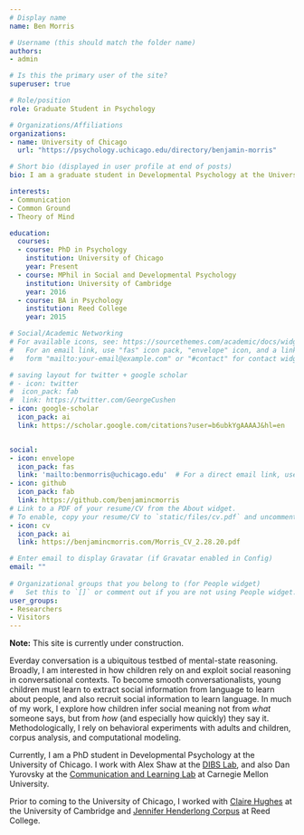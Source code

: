 ```yaml
---
# Display name
name: Ben Morris

# Username (this should match the folder name)
authors:
- admin

# Is this the primary user of the site?
superuser: true

# Role/position
role: Graduate Student in Psychology

# Organizations/Affiliations
organizations:
- name: University of Chicago
  url: "https://psychology.uchicago.edu/directory/benjamin-morris"

# Short bio (displayed in user profile at end of posts)
bio: I am a graduate student in Developmental Psychology at the University of Chicago, working with Alex Shaw, and also Daniel Yurovsky at Carnegie Mellon University. 

interests:
- Communication
- Common Ground
- Theory of Mind

education:
  courses:
  - course: PhD in Psychology
    institution: University of Chicago
    year: Present
  - course: MPhil in Social and Developmental Psychology
    institution: University of Cambridge
    year: 2016
  - course: BA in Psychology
    institution: Reed College
    year: 2015

# Social/Academic Networking
# For available icons, see: https://sourcethemes.com/academic/docs/widgets/#icons
#   For an email link, use "fas" icon pack, "envelope" icon, and a link in the
#   form "mailto:your-email@example.com" or "#contact" for contact widget.

# saving layout for twitter + google scholar
# - icon: twitter
#  icon_pack: fab
#  link: https://twitter.com/GeorgeCushen
- icon: google-scholar
  icon_pack: ai
  link: https://scholar.google.com/citations?user=b6ubkYgAAAAJ&hl=en


social:
- icon: envelope
  icon_pack: fas
  link: 'mailto:benmorris@uchicago.edu'  # For a direct email link, use "mailto:test@example.org".
- icon: github
  icon_pack: fab
  link: https://github.com/benjamincmorris
# Link to a PDF of your resume/CV from the About widget.
# To enable, copy your resume/CV to `static/files/cv.pdf` and uncomment the lines below.  
- icon: cv
  icon_pack: ai
  link: https://benjamincmorris.com/Morris_CV_2.28.20.pdf

# Enter email to display Gravatar (if Gravatar enabled in Config)
email: ""
  
# Organizational groups that you belong to (for People widget)
#   Set this to `[]` or comment out if you are not using People widget.  
user_groups:
- Researchers
- Visitors
---
```


**Note:** This site is currently under construction.

Everday conversation is a ubiquitous testbed of mental-state reasoning. Broadly, I am interested in how children rely on and exploit social reasoning in conversational contexts. To become smooth conversationalists, young children must learn to extract social information from language to learn about people, and also recruit social information to learn language. In much of my work, I explore how children infer social meaning not from *what* someone says, but from *how* (and especially how quickly) they say it. Methodologically, I rely on behavioral experiments with adults and children, corpus analysis, and computational modeling.

Currently, I am a PhD student in Developmental Psychology at the University of Chicago. I work with Alex Shaw at the [DIBS Lab](https://www.dibslab.uchicago.edu/), and also Dan Yurovsky at the [Communication and Learning Lab](https://callab.uchicago.edu/) at Carnegie Mellon University.

Prior to coming to the University of Chicago, I worked with [Claire Hughes](https://www.cfr.cam.ac.uk/directory/ClaireHughes) at the University of Cambridge and [Jennifer Henderlong Corpus](https://www.reed.edu/psychology/faculty/corpus.html) at Reed College. 



<!-- Broadly, I work on the intersection between language and social cognition across development. I am especially interested in emerging conceptions of knowledge, and in the language cues that drive children's inferences about knowledge. I am also interested in how children reason about knowledge transmission, espeically via language. To address these questions, I employ behavioral experiments with adults and children, corpus analysis, and computational modeling. -->

<!-- I am especially interested in how children evaluate and integrate information from other people, and how they begin to transmit information to other people (to communicate successfully in conversation, or to convince others in argumentation). In order to do this sucessfully, children first need to be able to infer who knows what and how much-- I am currently studying the language cues that drive children's inferences about knowledge, and their emerging theories of knowledge generally. -->

